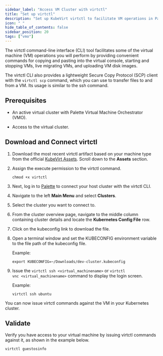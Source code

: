 ```yaml
---
sidebar_label: "Access VM Cluster with virtctl"
title: "Set up virtctl"
description: "Set up KubeVirt virtctl to facilitate VM operations in Palette Virtual Machine Orchestrator"
icon: " "
hide_table_of_contents: false
sidebar_position: 20
tags: ["vmo"]
---
```


The virtctl command-line interface (CLI) tool facilitates some of the virtual machine (VM) operations you will perform
by providing convenient commands for copying and pasting into the virtual console, starting and stopping VMs, live
migrating VMs, and uploading VM disk images.

The virtctl CLI also provides a lightweight Secure Copy Protocol (SCP) client with the `virtctl scp` command, which you
can use to transfer files to and from a VM. Its usage is similar to the ssh command.

## Prerequisites

- An active virtual cluster with Palette Virtual Machine Orchestrator (VMO).

- Access to the virtual cluster.

## Download and Connect virtctl

1. Download the most recent virtctl artifact based on your machine type from the official
   [KubeVirt Assets](https://github.com/kubevirt/kubevirt/releases/tag/v0.60.0-alpha.0). Scroll down to the **Assets**
   section.

2. Assign the execute permission to the virtctl command.

   ```shell
   chmod +x virtctl
   ```

3. Next, log in to [Palette](https://console.spectrocloud.com) to connect your host cluster with the virtctl CLI.

4. Navigate to the left **Main Menu** and select **Clusters**.

5. Select the cluster you want to connect to.

6. From the cluster overview page, navigate to the middle column containing cluster details and locate the **Kubernetes
   Config File** row.

7. Click on the kubeconfig link to download the file.

8. Open a terminal window and set the KUBECONFIG environment variable to the file path of the kubeconfig file.

   Example:

   ```shell
   export KUBECONFIG=~/Downloads/dev-cluster.kubeconfig
   ```

9. Issue the `virtctl ssh <virtual_machinename>` or `virtctl vnc <virtual_machinename>` command to display the login
   screen.

   Example:

   ```shell
   virtctl ssh ubuntu
   ```

You can now issue virtctl commands against the VM in your Kubernetes cluster.

## Validate

Verify you have access to your virtual machine by issuing virtctl commands against it, as shown in the example below.

```bash
virtctl guestosinfo
```
